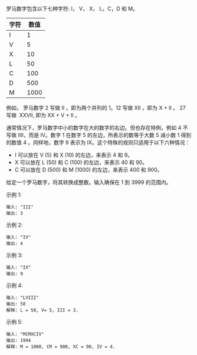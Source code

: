 罗马数字包含以下七种字符: I， V， X， L，C，D 和 M。


| 字符 | 数值 |
| -- | -- |
| I | 1 |
| V | 5 |
| X | 10 |
| L | 50 |
| C | 100 |
| D | 500 |
| M | 1000 |

例如， 罗马数字 2 写做 II ，即为两个并列的 1。12 写做 XII ，即为 X + II 。 27 写做  XXVII, 即为 XX + V + II 。

通常情况下，罗马数字中小的数字在大的数字的右边。但也存在特例，例如 4 不写做 IIII，而是 IV。数字 1 在数字 5 的左边，所表示的数等于大数 5 减小数 1 得到的数值 4 。同样地，数字 9 表示为 IX。这个特殊的规则只适用于以下六种情况：

* I 可以放在 V (5) 和 X (10) 的左边，来表示 4 和 9。
* X 可以放在 L (50) 和 C (100) 的左边，来表示 40 和 90。 
* C 可以放在 D (500) 和 M (1000) 的左边，来表示 400 和 900。

给定一个罗马数字，将其转换成整数。输入确保在 1 到 3999 的范围内。

示例 1:
```quote
输入: "III"
输出: 3
```
示例 2:
```quote
输入: "IV"
输出: 4
```
示例 3:
```quote
输入: "IX"
输出: 9
```
示例 4:
```quote
输入: "LVIII"
输出: 58
解释: L = 50, V= 5, III = 3.
```
示例 5:
```quote
输入: "MCMXCIV"
输出: 1994
解释: M = 1000, CM = 900, XC = 90, IV = 4.
```